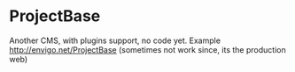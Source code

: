 # ProjectBase
Another CMS, with plugins support, no code yet.
Example  http://envigo.net/ProjectBase (sometimes not work since, its the production web)

